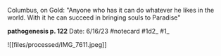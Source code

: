 
Columbus, on Gold: 
"Anyone who has it can do whatever he likes in the world. With it he can succeed in bringing souls to Paradise"


**pathogenesis p. 122** 
Date: 6/16/23
 #notecard
 #1d2_ #1_ 

![[files/processed/IMG_7611.jpeg]]
